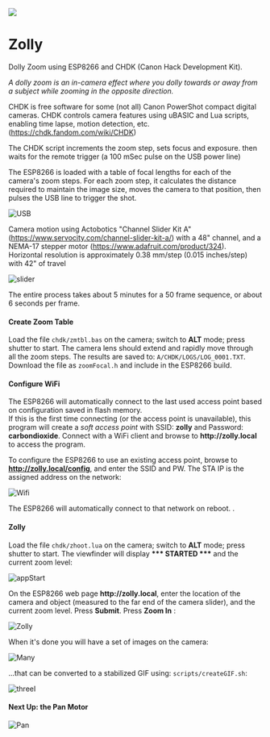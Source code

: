 ![](images/head5.gif)
# Zolly
Dolly Zoom using ESP8266 and CHDK (Canon Hack Development Kit).

*A dolly zoom is an in-camera effect where you dolly towards or away from a subject while zooming in the opposite direction.*

CHDK is free software for some (not all) Canon PowerShot compact digital cameras. CHDK controls camera features using uBASIC and Lua scripts, enabling time lapse, motion detection,  etc.  (https://chdk.fandom.com/wiki/CHDK)

The CHDK script increments the zoom step, sets focus and exposure. then waits for the remote trigger (a 100 mSec pulse on the USB power line)

The ESP8266 is loaded with a table of focal lengths for each of the camera's zoom steps.  For each zoom step, it calculates the distance required to maintain the image size, moves the camera to that position, then pulses the USB line to trigger the shot.

![USB](images/USB.png)

Camera motion using Actobotics "Channel Slider Kit A" (https://www.servocity.com/channel-slider-kit-a/) with a 48" channel, and a NEMA-17 stepper motor (https://www.adafruit.com/product/324).  Horizontal resolution is approximately 0.38 mm/step (0.015 inches/step) with 42" of travel

![slider](images/slider.png)

The entire process takes about 5 minutes for a 50 frame sequence, or about 6 seconds per frame.

#### Create Zoom Table

Load the file `chdk/zmtbl.bas` on the camera; switch to __ALT__ mode; press shutter to start.  The camera lens should extend and rapidly move through all the zoom steps.  The results are saved to: `A/CHDK/LOGS/LOG_0001.TXT`.  Download the file as `zoomFocal.h` and include in the ESP8266 build.

#### Configure WiFi

The ESP8266 will automatically connect to the last used access point based on configuration saved in flash memory.  
If this is the first time connecting (or the access point is unavailable), this program will create a _soft access point_ with SSID: __zolly__ and Password: __carbondioxide__.
Connect with a WiFi client and browse to __http://zolly.local__ to access the program.

To configure the ESP8266 to use an existing access point, browse to __http://zolly.local/config__, and enter the SSID and PW.  The STA IP is the assigned address on the network:

![Wifi](images/wifiConfig.png)

The ESP8266 will automatically connect to that network on reboot.
.

#### Zolly

Load the file `chdk/zhoot.lua` on the camera; switch to __ALT__ mode; press shutter to start.  The viewfinder will display __*** STARTED ***__ and the current zoom level:

 ![appStart](images/appStart.png)

On the ESP8266 web page __http://zolly.local__, enter the location of the camera and object (measured to the far end of the camera slider), and the current zoom level.  Press __Submit__.  Press __Zoom In__ :

![Zolly](images/zollyStart.png)

When it's done you will have a set of images on the camera:

![Many](images/many.png)

...that can be converted to a stabilized GIF using:  `scripts/createGIF.sh`:

![threeI](images/threeI-3.gif)


#### Next Up: the Pan Motor
![Pan](images/pan.png)
